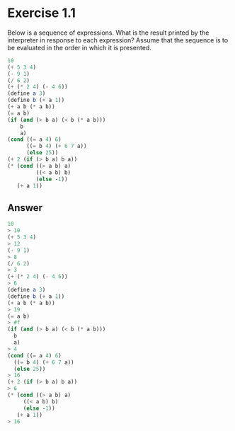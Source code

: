 # Exercise 1.1

Below is a sequence of expressions. What is the result printed by the
interpreter in response to each expression? Assume that the sequence is to be
evaluated in the order in which it is presented.

```scheme
10
(+ 5 3 4)
(- 9 1)
(/ 6 2)
(+ (* 2 4) (- 4 6))
(define a 3)
(define b (+ a 1))
(+ a b (* a b))
(= a b)
(if (and (> b a) (< b (* a b)))
    b
    a)
(cond ((= a 4) 6)
      ((= b 4) (+ 6 7 a))
      (else 25))
(+ 2 (if (> b a) b a))
(* (cond ((> a b) a)
         ((< a b) b)
         (else -1))
   (+ a 1))
```

## Answer

```scheme
10
> 10
(+ 5 3 4)
> 12
(- 9 1)
> 8
(/ 6 2)
> 3
(+ (* 2 4) (- 4 6))
> 6
(define a 3)
(define b (+ a 1))
(+ a b (* a b))
> 19
(= a b)
> #f
(if (and (> b a) (< b (* a b)))
  b
  a)
> 4
(cond ((= a 4) 6)
  ((= b 4) (+ 6 7 a))
  (else 25))
> 16
(+ 2 (if (> b a) b a))
> 6
(* (cond ((> a b) a)
     ((< a b) b)
     (else -1))
   (+ a 1))
> 16
```
